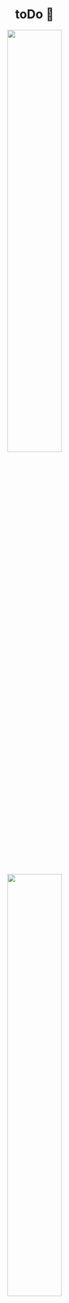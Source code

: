 <h1 align="center">
  <br>toDo 📝
</h1>

<div align="center">
  <img src="https://github.com/gilsonfsdev/toDo/assets/99298840/6e60ae25-cbb7-4a9b-b982-4e86a4398e6c" width=50%" />
  <img src="https://github.com/gilsonfsdev/toDo/assets/99298840/30f67ef6-c241-4520-8a78-d456328eae3f" width=50%" /> 
</div>

<h4 align="center"><a href="https://to-do-gilsonfsdev.vercel.app/">Clique para visitar o projeto</a></h4>

## Sobre

A aplicação é um clássico muito bem executado. Nela é possível criar, visualizar e excluir tarefas. Para implementação das funcionalidades utilizei os hooks useState e useEffect.

---

## Tecnologias utilizadas

Para o desenvolvimento deste site utilizei as seguintes tecnologias:

- HTML;
- Tailwind;
- JavaScript;
- Next;
---

